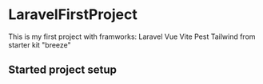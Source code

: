 # LaravelFirstProject

This is my first project with framworks: Laravel Vue Vite Pest Tailwind from starter kit "breeze"

## Started project setup
